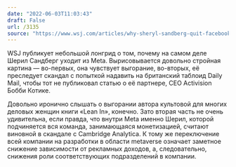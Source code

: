 ```yaml
---
date: "2022-06-03T11:03:43"
draft: False
url: /3135
source: "https://www.wsj.com/articles/why-sheryl-sandberg-quit-facebook-meta-11654215712?mod=djemalertNEWS"
---
```


WSJ публикует небольшой лонгрид о том, почему на самом деле Шерил Сандберг уходит из Meta. Вырисовывается довольно стройная картина — во-первых, она чувствует выгорание, во-вторых, её преследует скандал с попыткой надавить на британский таблоид Daily Mail, чтобы тот не публиковал статью о её партнере, CEO Activision Бобби Котике.

Довольно иронично слышать о выгорании автора культовой для многих деловых женщин книги «Lean In», конечно. Зато вторая часть не очень удивительна, если правда, что внутри Meta именно Шерил, которой подчиняется вся команда, занимающаяся монетизацией, считают виновной в скандале с Cambridge Analytica. К тому же переключение всей компании на разработки в области metaverse означает заметное снижение зависимости от рекламных доходов, а, следовательно, снижения роли соответствующих подразделений в компании.
